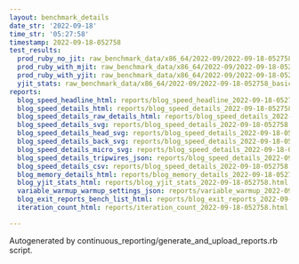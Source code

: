 ```yaml
---
layout: benchmark_details
date_str: '2022-09-18'
time_str: '05:27:58'
timestamp: 2022-09-18-052758
test_results:
  prod_ruby_no_jit: raw_benchmark_data/x86_64/2022-09/2022-09-18-052758_basic_benchmark_prod_ruby_no_jit.json
  prod_ruby_with_mjit: raw_benchmark_data/x86_64/2022-09/2022-09-18-052758_basic_benchmark_prod_ruby_with_mjit.json
  prod_ruby_with_yjit: raw_benchmark_data/x86_64/2022-09/2022-09-18-052758_basic_benchmark_prod_ruby_with_yjit.json
  yjit_stats: raw_benchmark_data/x86_64/2022-09/2022-09-18-052758_basic_benchmark_yjit_stats.json
reports:
  blog_speed_headline_html: reports/blog_speed_headline_2022-09-18-052758.html
  blog_speed_details_html: reports/blog_speed_details_2022-09-18-052758.html
  blog_speed_details_raw_details_html: reports/blog_speed_details_2022-09-18-052758.raw_details.html
  blog_speed_details_svg: reports/blog_speed_details_2022-09-18-052758.svg
  blog_speed_details_head_svg: reports/blog_speed_details_2022-09-18-052758.head.svg
  blog_speed_details_back_svg: reports/blog_speed_details_2022-09-18-052758.back.svg
  blog_speed_details_micro_svg: reports/blog_speed_details_2022-09-18-052758.micro.svg
  blog_speed_details_tripwires_json: reports/blog_speed_details_2022-09-18-052758.tripwires.json
  blog_speed_details_csv: reports/blog_speed_details_2022-09-18-052758.csv
  blog_memory_details_html: reports/blog_memory_details_2022-09-18-052758.html
  blog_yjit_stats_html: reports/blog_yjit_stats_2022-09-18-052758.html
  variable_warmup_warmup_settings_json: reports/variable_warmup_2022-09-18-052758.warmup_settings.json
  blog_exit_reports_bench_list_html: reports/blog_exit_reports_2022-09-18-052758.bench_list.html
  iteration_count_html: reports/iteration_count_2022-09-18-052758.html

---
```

Autogenerated by continuous_reporting/generate_and_upload_reports.rb script.
